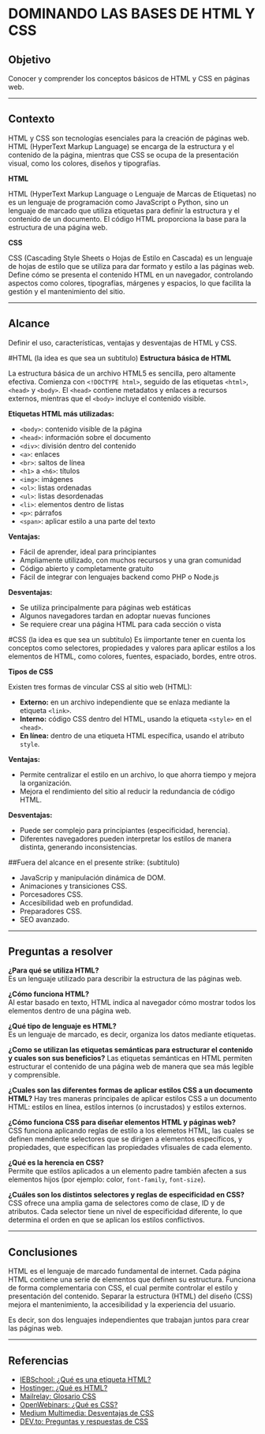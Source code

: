 # DOMINANDO LAS BASES DE HTML Y CSS

## Objetivo

Conocer y comprender los conceptos básicos de HTML y CSS en páginas web.

---

## Contexto

HTML y CSS son tecnologías esenciales para la creación de páginas web. HTML (HyperText Markup Language) se encarga de la estructura y el contenido de la página, mientras que CSS se ocupa de la presentación visual, como los colores, diseños y tipografías.

**HTML**

HTML (HyperText Markup Language o Lenguaje de Marcas de Etiquetas) no es un lenguaje de programación como JavaScript o Python, sino un lenguaje de marcado que utiliza etiquetas para definir la estructura y el contenido de un documento. El código HTML proporciona la base para la estructura de una página web.

**CSS**

CSS (Cascading Style Sheets o Hojas de Estilo en Cascada) es un lenguaje de hojas de estilo que se utiliza para dar formato y estilo a las páginas web. Define cómo se presenta el contenido HTML en un navegador, controlando aspectos como colores, tipografías, márgenes y espacios, lo que facilita la gestión y el mantenimiento del sitio.

---

## Alcance

Definir el uso, características, ventajas y desventajas de HTML y CSS.

#HTML (la idea es que sea un subtitulo)
**Estructura básica de HTML**

La estructura básica de un archivo HTML5 es sencilla, pero altamente efectiva. Comienza con `<!DOCTYPE html>`, seguido de las etiquetas `<html>`, `<head>` y `<body>`. El `<head>` contiene metadatos y enlaces a recursos externos, mientras que el `<body>` incluye el contenido visible.

**Etiquetas HTML más utilizadas:**

- `<body>`: contenido visible de la página
- `<head>`: información sobre el documento
- `<div>`: división dentro del contenido
- `<a>`: enlaces
- `<br>`: saltos de línea
- `<h1>` a `<h6>`: títulos
- `<img>`: imágenes
- `<ol>`: listas ordenadas
- `<ul>`: listas desordenadas
- `<li>`: elementos dentro de listas
- `<p>`: párrafos
- `<span>`: aplicar estilo a una parte del texto

**Ventajas:**

- Fácil de aprender, ideal para principiantes
- Ampliamente utilizado, con muchos recursos y una gran comunidad
- Código abierto y completamente gratuito
- Fácil de integrar con lenguajes backend como PHP o Node.js

**Desventajas:**

- Se utiliza principalmente para páginas web estáticas
- Algunos navegadores tardan en adoptar nuevas funciones
- Se requiere crear una página HTML para cada sección o vista

#CSS (la idea es que sea un subtitulo)
Es iimportante tener en cuenta los conceptos como selectores, propiedades y valores para aplicar estilos a los elementos de HTML, como colores, fuentes, espaciado, bordes, entre otros.

**Tipos de CSS**

Existen tres formas de vincular CSS al sitio web (HTML):

- **Externo:** en un archivo independiente que se enlaza mediante la etiqueta `<link>`.
- **Interno:** código CSS dentro del HTML, usando la etiqueta `<style>` en el `<head>`.
- **En línea:** dentro de una etiqueta HTML específica, usando el atributo `style`.

**Ventajas:**

- Permite centralizar el estilo en un archivo, lo que ahorra tiempo y mejora la organización.
- Mejora el rendimiento del sitio al reducir la redundancia de código HTML.

**Desventajas:**

- Puede ser complejo para principiantes (especificidad, herencia).
- Diferentes navegadores pueden interpretar los estilos de manera distinta, generando inconsistencias.

##Fuera del alcance en el presente strike: (subtitulo)

- JavaScrip y manipulación dinámica de DOM. 
- Animaciones y transiciones CSS. 
- Porcesadores CSS. 
- Accesibilidad web en profundidad.
- Preparadores CSS.
- SEO avanzado.
---

## Preguntas a resolver

**¿Para qué se utiliza HTML?**  
Es un lenguaje utilizado para describir la estructura de las páginas web.

**¿Cómo funciona HTML?**  
Al estar basado en texto, HTML indica al navegador cómo mostrar todos los elementos dentro de una página web.

**¿Qué tipo de lenguaje es HTML?**  
Es un lenguaje de marcado, es decir, organiza los datos mediante etiquetas.

**¿Como se utilizan las etiquetas semánticas para estructurar el contenido y cuales son sus beneficios?**
Las etiquetas semánticas en HTML permiten estructurar el contenido de una página web de manera que sea más legible y comprensible.

**¿Cuales son las diferentes formas de aplicar estilos CSS a un documento HTML?**
Hay tres maneras principales de aplicar estilos CSS a un documento HTML: estilos en línea, estilos internos (o incrustados) y estilos externos. 

**¿Cómo funciona CSS para diseñar elementos HTML y páginas web?**  
CSS funciona aplicando reglas de estilo a los elemetos HTML, las cuales se definen mendiente selectores que se dirigen a elementos específicos, y propiedades, que especifican las propiedades vfisuales de cada elemento.

**¿Qué es la herencia en CSS?**  
Permite que estilos aplicados a un elemento padre también afecten a sus elementos hijos (por ejemplo: color, `font-family`, `font-size`).

**¿Cuáles son los distintos selectores y reglas de especificidad en CSS?**  
CSS ofrece una amplia gama de selectores como de clase, ID y de atributos. Cada selector tiene un nivel de especificidad diferente, lo que determina el orden en que se aplican los estilos conflictivos.

---

## Conclusiones

HTML es el lenguaje de marcado fundamental de internet. Cada página HTML contiene una serie de elementos que definen su estructura. Funciona de forma complementaria con CSS, el cual permite controlar el estilo y presentación del contenido. Separar la estructura (HTML) del diseño (CSS) mejora el mantenimiento, la accesibilidad y la experiencia del usuario.

Es decir, son dos lenguajes independientes que trabajan juntos para crear las páginas web.

---

## Referencias

- [IEBSchool: ¿Qué es una etiqueta HTML?](https://www.iebschool.com/hub/que-es-etiqueta-html-analitica-usabilidad/#:~:text=%3C,identifican%20con%20la%20etiqueta%20LI)
- [Hostinger: ¿Qué es HTML?](https://www.hostinger.com/mx/tutoriales/que-es-html#Elementos_de_bloque)
- [Mailrelay: Glosario CSS](https://mailrelay.com/es/glosario/css-cascading-style-sheets/#2_Tipos_de_CSS)
- [OpenWebinars: ¿Qué es CSS?](https://openwebinars.net/blog/que-es-css/)
- [Medium Multimedia: Desventajas de CSS](https://www.mediummultimedia.com/web/cuales-son-las-desventajas-de-css/)
- [DEV.to: Preguntas y respuestas de CSS](https://dev.to/duxtech/10-preguntas-y-respuestas-de-css-para-tu-proxima-entrevista-laboral-42h8#id4)
